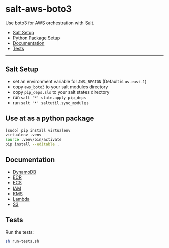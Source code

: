# salt-aws-boto3

Use boto3 for AWS orchestration with Salt.

* [Salt Setup](#salt-setup)
* [Python Package Setup](#py-setup)
* [Documentation](#docs)
* [Tests](#tests)

---


## <a name="salt-setup"></a> Salt Setup

* set an environment variable for `AWS_REGION` (Default is `us-east-1`)
* copy `aws_boto3` to your salt modules directory
* copy `pip_deps.sls` to your salt states directory
* run `salt '*' state.apply pip_deps`
* run `salt '*' saltutil.sync_modules`

## <a name="py-setup"></a> Use at as a python package

```bash
[sudo] pip install virtualenv
virtualenv .venv
source .venv/bin/activate
pip install --editable .
```

## <a name="docs"></a> Documentation

* [DynamoDB](./docs/dynamodb.md)
* [ECR](./docs/ecr.md)
* [ECS](./docs/ecs.md)
* [IAM](./docs/iam.md)
* [KMS](./docs/kms.md)
* [Lambda](./docs/lambda.md)
* [S3](./docs/s3.md)

## <a name="tests"></a> Tests

Run the tests:

```bash
sh run-tests.sh
```
